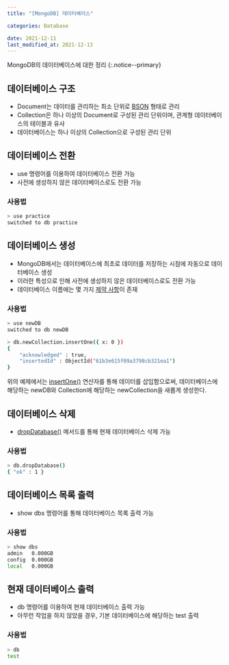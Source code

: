 ```yaml
---
title: "[MongoDB] 데이터베이스"

categories: Database

date: 2021-12-11
last_modified_at: 2021-12-13
---
```


MongoDB의 데이터베이스에 대한 정리
{:.notice--primary}

## 데이터베이스 구조

- Document는 데이터를 관리하는 최소 단위로 [BSON](https://bsonspec.org/) 형태로 관리
- Collection은 하나 이상의 Document로 구성된 관리 단위이며, 관계형 데이터베이스의 테이블과 유사
- 데이터베이스는 하나 이상의 Collection으로 구성된 관리 단위

## 데이터베이스 전환

- use 명령어를 이용하여 데이터베이스 전환 가능
- 사전에 생성하지 않은 데이터베이스로도 전환 가능

### 사용법

``` bash
> use practice
switched to db practice
```

## 데이터베이스 생성

- MongoDB에서는 데이터베이스에 최초로 데이터를 저장하는 시점에 자동으로 데이터베이스 생성
- 이러한 특성으로 인해 사전에 생성하지 않은 데이터베이스로도 전환 가능
- 데이터베이스 이름에는 몇 가지 [제약 사항](https://docs.mongodb.com/manual/reference/limits/#std-label-restrictions-on-db-names)이 존재

### 사용법

``` bash
> use newDB
switched to db newDB

> db.newCollection.insertOne({ x: 0 })
{
	"acknowledged" : true,
	"insertedId" : ObjectId("61b3e615f09a3798cb321ea1")
}
```

위의 예제에서는 [insertOne()](https://docs.mongodb.com/manual/reference/method/db.collection.insertOne/) 연산자를 통해 데이터를 삽입함으로써, 데이터베이스에 해당하는 newDB와 Collection에 해당하는 newCollection을 새롭게 생성한다.

## 데이터베이스 삭제

- [dropDatabase()](https://docs.mongodb.com/manual/reference/method/db.dropDatabase/) 메서드를 통해 현재 데이터베이스 삭제 가능

### 사용법

``` bash
> db.dropDatabase()
{ "ok" : 1 }
```

## 데이터베이스 목록 출력

- show dbs 명령어를 통해 데이터베이스 목록 출력 가능

### 사용법

``` bash
> show dbs
admin   0.000GB
config  0.000GB
local   0.000GB
```

## 현재 데이터베이스 출력

- db 명령어를 이용하여 현재 데이터베이스 출력 가능
- 아무런 작업을 하지 않았을 경우, 기본 데이터베이스에 해당하는 test 출력

### 사용법

``` bash
> db
test
```